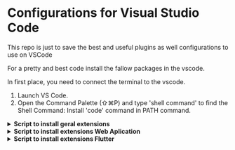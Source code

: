 # Configurations for Visual Studio Code

This repo is just to save the best and useful plugins as well configurations to use on VSCode

For a pretty and best code install the fallow packages in the vscode. 

In first place, you need to connect the terminal to the vscode.
1. Launch VS Code.
2. Open the Command Palette (⇧⌘P) and type 'shell command' to find the Shell Command: Install 'code' command in PATH command.

<details>
<summary><b>Script to install geral extensions</b></summary>
 
 ```
 code --install-extension formulahendry.auto-close-tag
 code --install-extension formulahendry.auto-complete-tag
 code --install-extension formulahendry.auto-rename-tag
 code --install-extension christian-kohler.path-intellisense
 code --install-extension kamikillerto.vscode-colorize
 code --install-extension aaron-bond.better-comments
 code --install-extension kevinkyang.auto-comment-blocks
 code --install-extension unarlimbo.banner-comments-plus
 code --install-extension equinusocio.vsc-material-theme
 code --install-extension eamodio.gitlens
 code --install-extension waderyan.gitblame
 code --install-extension streetsidesoftware.code-spell-checker
 code --install-extension christian-kohler.npm-intellisense
 code --install-extension ms-vscode-remote.remote-ssh
 code --install-extension cssho.vscode-svgviewer
 code --install-extension coenraads.bracket-pair-colorizer
 code --install-extension chakrounanas.turbo-console-log
 code --install-extension vscode-icons-team.vscode-icons
 code --install-extension esbenp.prettier-vscode
 ```

</details>

<details>
<summary><b>Script to install extensions Web Aplication</b></summary>

 ```
 code --install-extension pranaygp.vscode-css-peek
 code --install-extension mikestead.dotenv
 code --install-extension felixfbecker.php-intellisense
 ```
</details>

<details>
<summary><b>Script to install extensions Flutter </b></summary>

 ```
 code --install-extension dart-code.flutter
 code --install-extension dart-code.dart-code
 code --install-extension dskwrk.vscode-generate-getter-setter

 ```
</details>


